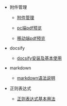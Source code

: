 * 附件管理

	- [附件管理](开发积累/附件管理/附件管理.md)

	- [pc端pdf预览](开发积累/附件管理/pdf预览/pc端pdf预览.md)
	- [移动端pdf预览](开发积累/附件管理/pdf预览/移动端pdf预览.md)

* docsify

	- [docsify安装及基本使用](开发积累/docsify/docsify安装及基本使用.md)

* markdown

	- [markdown语法说明](开发积累/markdown/markdown语法说明.md)

* 正则表达式

	- [正则表达式基本用法](开发积累/正则表达式/正则表达式基本用法.md)




